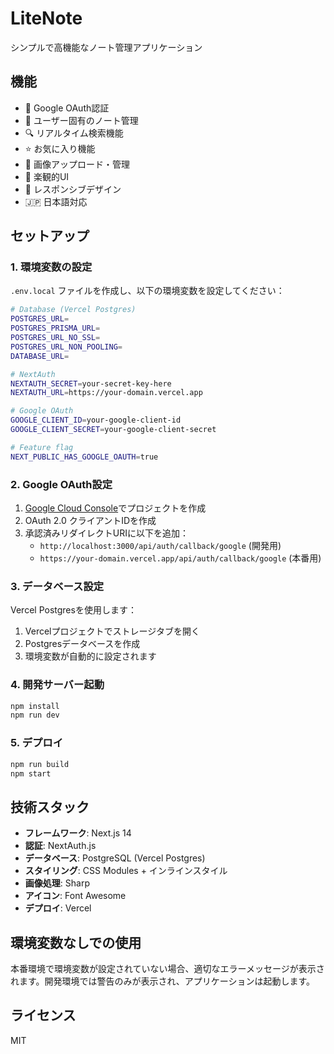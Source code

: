# LiteNote

シンプルで高機能なノート管理アプリケーション

## 機能

- 🔐 Google OAuth認証
- 📝 ユーザー固有のノート管理
- 🔍 リアルタイム検索機能
- ⭐ お気に入り機能
- 📸 画像アップロード・管理
- 🚀 楽観的UI
- 📱 レスポンシブデザイン
- 🇯🇵 日本語対応

## セットアップ

### 1. 環境変数の設定

`.env.local` ファイルを作成し、以下の環境変数を設定してください：

```bash
# Database (Vercel Postgres)
POSTGRES_URL=
POSTGRES_PRISMA_URL=
POSTGRES_URL_NO_SSL=
POSTGRES_URL_NON_POOLING=
DATABASE_URL=

# NextAuth
NEXTAUTH_SECRET=your-secret-key-here
NEXTAUTH_URL=https://your-domain.vercel.app

# Google OAuth
GOOGLE_CLIENT_ID=your-google-client-id
GOOGLE_CLIENT_SECRET=your-google-client-secret

# Feature flag
NEXT_PUBLIC_HAS_GOOGLE_OAUTH=true
```

### 2. Google OAuth設定

1. [Google Cloud Console](https://console.cloud.google.com/)でプロジェクトを作成
2. OAuth 2.0 クライアントIDを作成
3. 承認済みリダイレクトURIに以下を追加：
   - `http://localhost:3000/api/auth/callback/google` (開発用)
   - `https://your-domain.vercel.app/api/auth/callback/google` (本番用)

### 3. データベース設定

Vercel Postgresを使用します：

1. Vercelプロジェクトでストレージタブを開く
2. Postgresデータベースを作成
3. 環境変数が自動的に設定されます

### 4. 開発サーバー起動

```bash
npm install
npm run dev
```

### 5. デプロイ

```bash
npm run build
npm start
```

## 技術スタック

- **フレームワーク**: Next.js 14
- **認証**: NextAuth.js
- **データベース**: PostgreSQL (Vercel Postgres)
- **スタイリング**: CSS Modules + インラインスタイル
- **画像処理**: Sharp
- **アイコン**: Font Awesome
- **デプロイ**: Vercel

## 環境変数なしでの使用

本番環境で環境変数が設定されていない場合、適切なエラーメッセージが表示されます。開発環境では警告のみが表示され、アプリケーションは起動します。

## ライセンス

MIT